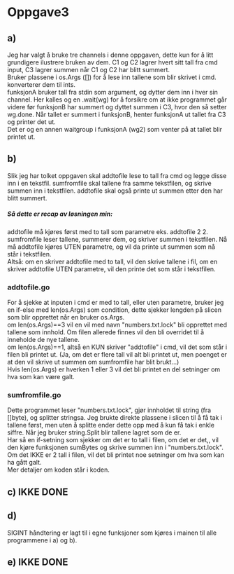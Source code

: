 <h1>Oppgave3</h1>
<h2>a)</h2>
Jeg har valgt å bruke tre channels i denne oppgaven, dette kun for å litt grundigere ilustrere bruken av dem. 
C1 og C2 lagrer hvert sitt tall fra cmd input, C3 lagrer summen når C1 og C2 har blitt summert. <br>
Bruker plassene i os.Args ([]) for å lese inn tallene som blir skrivet i cmd. konverterer dem til ints.<br>
funksjonA bruker tall fra stdin som argument, og dytter dem inn i hver sin channel. Her kalles og en .wait(wg) for å forsikre om at ikke programmet går videre før funksjonB har summert og dyttet summen i C3, hvor den så setter wg.done. Når tallet er summert i funksjonB, henter funksjonA ut tallet fra C3 og printer det ut. <br>
Det er og en annen waitgroup i funksjonA (wg2) som venter på at tallet blir printet ut. 
<br>
<h2>b)</h2>
Slik jeg har tolket oppgaven skal addtofile lese to tall fra cmd og legge disse inn i en tekstfil. sumfromfile skal tallene fra samme tekstfilen, og skrive summen inn i tekstfilen. addtofile skal også printe ut summen etter den har blitt summert.
<h5>Så dette er recap av løsningen min:</h5>
addtofile må kjøres først med to tall som parametre eks. addtofile 2 2. sumfromfile leser tallene, summerer dem, og skriver summen i tekstfilen. Nå må addtofile kjøres UTEN parametre, og vil da printe ut summen som nå står i tekstfilen. <br>
Altså: om en skriver addtofile med to tall, vil den skrive tallene i fil, om en skriver addtofile UTEN parametre, vil den printe det som står i tekstfilen. 
<h3>addtofile.go</h3>
For å sjekke at inputen i cmd er med to tall, eller uten parametre, bruker jeg en if-else med len(os.Args) som condition, dette sjekker lengden på slicen som blir opprettet når en bruker os.Args. <br>
om len(os.Args)==3 vil en vil med navn "numbers.txt.lock" bli opprettet med tallene som innhold. Om filen allerede finnes vil den bli overridet til å inneholde de nye tallene. <br>
om len(os.Args)==1, altså en KUN skriver "addtofile" i cmd, vil det som står i filen bli printet ut. (Ja, om det er flere tall vil alt bli printet ut, men poenget er at den vil skrive ut summen om sumfromfile har blit brukt...)<br>
Hvis len(os.Args) er hverken 1 eller 3 vil det bli printet en del setninger om hva som kan være galt. 
<h3>sumfromfile.go</h3>
Dette programmet leser "numbers.txt.lock", gjør innholdet til string (fra []byte), og splitter stringsa. Jeg brukte direkte plassene i slicen til å få tak i tallene først, men uten å splitte ender dette opp med å kun få tak i enkle siffre. Når jeg bruker string.Split blir tallene lagret som de er. <br>
Har så en if-setning som sjekker om det er to tall i filen, om det er det,, vil den kjøre funksjonen sumBytes og skrive summen inn i "numbers.txt.lock". Om det IKKE er 2 tall i filen, vil det bli printet noe setninger om hva som kan ha gått galt.<br>
Mer detaljer om koden står i koden. 
<h2>c) IKKE DONE</h2>
<h2>d)</h2>
SIGINT håndtering er lagt til i egne funksjoner som kjøres i mainen til alle programmene i a) og b).
<h2>e) IKKE DONE</h2>









